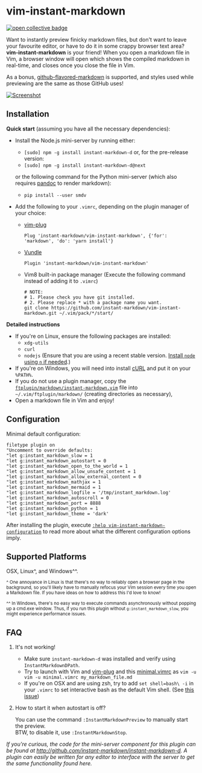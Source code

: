 vim-instant-markdown
====================

[![open collective badge](https://opencollective.com/instant-markdown/tiers/backer/badge.svg?label=backer&color=brightgreen)](https://opencollective.com/instant-markdown/)

Want to instantly preview finicky markdown files, but don't want to leave your
favourite editor, or have to do it in some crappy browser text area?
**vim-instant-markdown** is your friend! When you open a markdown file in Vim,
a browser window will open which shows the compiled markdown in real-time, and
closes once you close the file in Vim.

As a bonus, [github-flavored-markdown][gfm] is supported, and styles used while
previewing are the same as those GitHub uses!

[![Screenshot][ss]][ssbig]

Installation
------------
**Quick start** (assuming you have all the necessary dependencies):

- Install the Node.js mini-server by running either:

  - `[sudo] npm -g install instant-markdown-d` or, for the pre-release version:
  - `[sudo] npm -g install instant-markdown-d@next`

  or the following command for the Python mini-server (which also requires
  [pandoc][pandoc] to render markdown):

  - `pip install --user smdv`

* Add the following to your `.vimrc`, depending on the plugin manager of your
  choice:

  - [vim-plug][plug]

    ```vim
    Plug 'instant-markdown/vim-instant-markdown', {'for': 'markdown', 'do': 'yarn install'}
    ```

  - [Vundle][vundle]

    ```vim
    Plugin 'instant-markdown/vim-instant-markdown'
    ```
  - Vim8 built-in package manager (Execute the following command instead of adding it to `.vimrc`)

	```shell
    # NOTE:
    # 1. Please check you have git installed.
    # 2. Please replace * with a package name you want.
    git clone https://github.com/instant-markdown/vim-instant-markdown.git ~/.vim/pack/*/start/
	```

**Detailed instructions**

- If you're on Linux, ensure the following packages are installed:
  - `xdg-utils`
  - `curl`
  - `nodejs` (Ensure that you are using a recent stable version. [Install `node` using `n` if needed][n].)
- If you're on Windows, you will need into install [cURL][curl] and put it on your `%PATH%`.
- If you do not use a plugin manager, copy the
  [`ftplugin/markdown/instant-markdown.vim`](ftplugin/markdown/instant-markdown.vim)
  file into `~/.vim/ftplugin/markdown/` (creating directories as
  necessary),
- Open a markdown file in Vim and enjoy!


Configuration
-------------

Minimal default configuration:

```vim
filetype plugin on
"Uncomment to override defaults:
"let g:instant_markdown_slow = 1
"let g:instant_markdown_autostart = 0
"let g:instant_markdown_open_to_the_world = 1
"let g:instant_markdown_allow_unsafe_content = 1
"let g:instant_markdown_allow_external_content = 0
"let g:instant_markdown_mathjax = 1
"let g:instant_markdown_mermaid = 1
"let g:instant_markdown_logfile = '/tmp/instant_markdown.log'
"let g:instant_markdown_autoscroll = 0
"let g:instant_markdown_port = 8888
"let g:instant_markdown_python = 1
"let g:instant_markdown_theme = 'dark'
```

After installing the plugin, execute [`:help vim-instant-markdown-configuration`](./doc/vim-instant-markdown.txt)
to read more about what the different configuration options imply.


Supported Platforms
-------------------

OSX, Linux^, and Windows^^.

<sub>^ One annoyance in Linux is that there's no way to reliably open a
browser page in the background, so you'll likely have to manually refocus your
Vim session every time you open a Markdown file. If you have ideas on how to
address this I'd love to know!</sub>

<sub>^^ In Windows, there's no easy way to execute commands asynchronously
without popping up a cmd.exe window. Thus, if you run this plugin without
`g:instant_markdown_slow`, you might experience performance issues.</sub>

FAQ
---
1. It's not working!

   - Make sure `instant-markdown-d` was installed and verify using
  `InstantMarkdownDPath`.
   - Try to launch with Vim and [vim-plug][plug] and this
  [minimal.vimrc](https://raw.githubusercontent.com/instant-markdown/vim-instant-markdown/master/doc/minimal.vimrc)
  as `vim -u vim -u minimal.vimrc my_markdown_file.md`
   - If you're on OSX and are using zsh, try to add `set shell=bash\ -i` in your
  `.vimrc` to set interactive bash as the default Vim shell. (See [this
  issue](http://github.com/instant-markdown/vim-instant-markdown/issues/41))

2. How to start it when autostart is off?

   You can use the command `:InstantMarkdownPreview` to manually start the preview. <br>
   BTW, to disable it, use `:InstantMarkdownStop`.

_If you're curious, the code for the mini-server component for this plugin can
be found at http://github.com/instant-markdown/instant-markdown-d. A plugin can
easily be written for any editor to interface with the server to get the same
functionality found here._


[ss]: https://i.imgur.com/r7G6FNA.gif "Click for bigger preview"
[ssbig]: https://i.imgur.com/4Fty7pw.gif
[n]: https://github.com/tj/n
[gfm]: http://github.github.com/github-flavored-markdown/
[curl]: http://curl.haxx.se/download.html
[tpope-markdown]: https://github.com/tpope/vim-markdown
[plug]: https://github.com/junegunn/vim-plug
[vundle]: https://github.com/gmarik/Vundle.vim
[pandoc]: https://pandoc.org/
